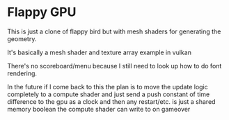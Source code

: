 Flappy GPU
===

This is just a clone of flappy bird but with mesh shaders for generating the geometry.

It's basically a mesh shader and texture array example in vulkan

There's no scoreboard/menu because I still need to look up how to do font rendering.

In the future if I come back to this the plan is to move the update logic completely to a compute shader
and just send a push constant of time difference to the gpu as a clock
and then any restart/etc. is just a shared memory boolean the compute shader
can write to on gameover
